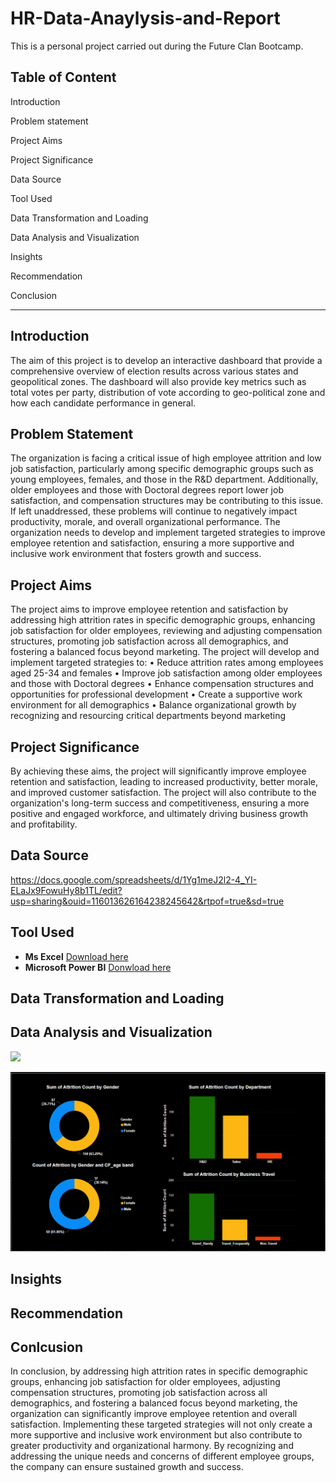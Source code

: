 # HR-Data-Anaylysis-and-Report
This is a personal project carried out during the Future Clan Bootcamp.
## Table of Content
Introduction

Problem statement

Project Aims

Project Significance

Data Source

Tool Used

Data Transformation and Loading

Data Analysis and Visualization

Insights

Recommendation

Conclusion

- - -

## Introduction
The aim of this project is to develop an interactive dashboard that provide a comprehensive overview of election results across various states and geopolitical zones.
The dashboard will also provide key metrics such as total votes per party, distribution of vote according to geo-political zone and how each candidate performance in general. 

## Problem Statement

The organization is facing a critical issue of high employee attrition and low job satisfaction, particularly among specific demographic groups such as young employees, females, and those in the R&D department. Additionally, older employees and those with Doctoral degrees report lower job satisfaction, and compensation structures may be contributing to this issue. If left unaddressed, these problems will continue to negatively impact productivity, morale, and overall organizational performance. The organization needs to develop and implement targeted strategies to improve employee retention and satisfaction, ensuring a more supportive and inclusive work environment that fosters growth and success.

## Project Aims

The project aims to improve employee retention and satisfaction by addressing high attrition rates in specific demographic groups, enhancing job satisfaction for older employees, reviewing and adjusting compensation structures, promoting job satisfaction across all demographics, and fostering a balanced focus beyond marketing. The project will develop and implement targeted strategies to:
•	Reduce attrition rates among employees aged 25-34 and females
•	Improve job satisfaction among older employees and those with Doctoral degrees
•	Enhance compensation structures and opportunities for professional development
•	Create a supportive work environment for all demographics
•	Balance organizational growth by recognizing and resourcing critical departments beyond marketing


## Project Significance

By achieving these aims, the project will significantly improve employee retention and satisfaction, leading to increased productivity, better morale, and improved customer satisfaction. The project will also contribute to the organization's long-term success and competitiveness, ensuring a more positive and engaged workforce, and ultimately driving business growth and profitability.


## Data Source
https://docs.google.com/spreadsheets/d/1Yg1meJ2l2-4_YI-ELaJx9FowuHy8b1TL/edit?usp=sharing&ouid=116013626164238245642&rtpof=true&sd=true

## Tool Used
- **Ms Excel** [Download here](https://www.microsoft.com)
- **Microsoft Power BI** [Donwload here](https://www.microsoft.com/en-us/download/details.aspx?id=58494)

## Data Transformation and Loading


## Data Analysis and Visualization
![](Transform.jpg)

![](HrData2.png)






## Insights

## Recommendation


## Conlcusion

In conclusion, by addressing high attrition rates in specific demographic groups, enhancing job satisfaction for older employees, adjusting compensation structures, promoting job satisfaction across all demographics, and fostering a balanced focus beyond marketing, the organization can significantly improve employee retention and overall satisfaction. Implementing these targeted strategies will not only create a more supportive and inclusive work environment but also contribute to greater productivity and organizational harmony. By recognizing and addressing the unique needs and concerns of different employee groups, the company can ensure sustained growth and success.
